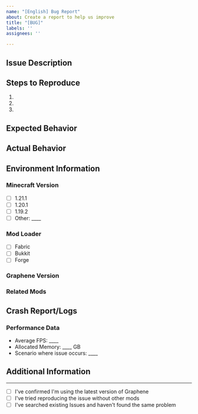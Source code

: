 ```yaml
---
name: "[English] Bug Report"
about: Create a report to help us improve
title: "[BUG]"
labels: ''
assignees: ''

---
```


## Issue Description
<!-- Please clearly and concisely describe the problem you're experiencing -->

## Steps to Reproduce
1. <!-- Step 1 -->
2. <!-- Step 2 -->
3. <!-- ... -->

## Expected Behavior
<!-- Describe what you expected to happen -->

## Actual Behavior
<!-- Describe what actually happened -->

## Environment Information
### Minecraft Version
- [ ] 1.21.1
- [ ] 1.20.1
- [ ] 1.19.2
- [ ] Other: ____

### Mod Loader
- [ ] Fabric
- [ ] Bukkit
- [ ] Forge

### Graphene Version
<!-- Example: v1.2.0 -->

### Related Mods
<!-- Please list all installed mods, especially those that might be optimization-related -->

## Crash Report/Logs
<!-- If there's a crash, please upload the crash report or relevant logs to https://gist.github.com/ and paste the link here -->

### Performance Data
- Average FPS: ____
- Allocated Memory: ____ GB
- Scenario where issue occurs: ____

## Additional Information
<!-- Any other information that might be helpful -->

---
<!-- Please confirm the following before submitting -->
- [ ] I've confirmed I'm using the latest version of Graphene
- [ ] I've tried reproducing the issue without other mods
- [ ] I've searched existing Issues and haven't found the same problem
